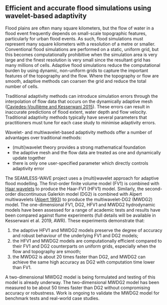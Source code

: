 ## Efficient and accurate flood simulations using wavelet-based adaptivity

Flood plains are often many square kilometers, but the flow of water in a flood event frequently depends on small-scale topographic features, particularly for urban flood events.  As such, flood simulations must represent many square kilometers with a resolution of a metre or smaller.  Conventional flood simulations are performed on a static, uniform grid, but this becomes computationally prohibitive when the simulation area is very large and the finest resolution is very small since the resultant grid has many millions of cells.  Adaptive flood simulations reduce the computational burden by using dynamic, non-uniform grids to capture the important features of the topography and the flow.  Where the topography or flow are smooth, adaptive methods can coarsen the grid and reduce the total number of cells.

Traditional adaptivity methods can introduce simulation errors through the interpolation of flow data that occurs on the dynamically adaptive mesh ([Caviedes-Voullième and Kesserwani 2015](https://doi.org/10.1016/j.advwatres.2015.09.016)).  These errors can result in inaccurate predictions of flood extent, water depth and flow velocity.  Traditional adaptivity methods typically have several parameters that practitioners must tune for each case study to minimise adaptivity errors.

Wavelet- and multiwavelet-based adaptivity methods offer a number of advantages over traditional methods:

* (multi)wavelet theory provides a strong mathematical foundation
* the adaptive mesh and the flow data are treated as one and dynamically update together
* there is only one user-specified parameter which directly controls adaptivity error

The SEAMLESS-WAVE project uses a (multi)wavelet approach for adaptive flood modelling.  The first-order finite volume model (FV1) is combined with [Haar wavelets](https://en.wikipedia.org/wiki/Haar_wavelet) to produce the Haar-FV1 (HFV1) model.  Similarly, the second-order discontinuous Galerkin model (DG2) is combined with Alpert multiwavelets ([Alpert 1993](https://doi.org/10.1137/0524016)) to produce the multiwavelet-DG2 (MWDG2) model.  The one-dimensional FV1, DG2, HFV1 and MWDG2 hydrodynamic models have been assessed for a range of academic tests and results have been compared against flume experiments (full details will be available in Kesserwani et al. 2019, AWR).  These experiments demonstrate that:

1. the adaptive HFV1 and MWDG2 models preserve the degree of accuracy and robust behaviour of the underlying FV1 and DG2 models;
2. the HFV1 and MWDG2 models are computationally efficient compared to their FV1 and DG2 counterparts on uniform grids, especially when the flow and topography are smooth;
3. the MWDG2 is about 20 times faster than DG2, and MWDG2 can achieve the same high accuracy as DG2 with computation time lower than FV1.

A two-dimensional MWDG2 model is being formulated and testing of this model is already underway.  The two-dimensional MWDG2 model has been measured to be about 50 times faster than DG2 without compromising accuracy or robustness.  Work is ongoing to validate the MWDG2 model for benchmark tests and real-world case studies.
